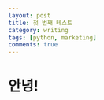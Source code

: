 ```yaml
---
layout: post
title: 첫 번째 테스트
category: writing
tags: [python, marketing]
comments: true
---
```


# 안녕!
